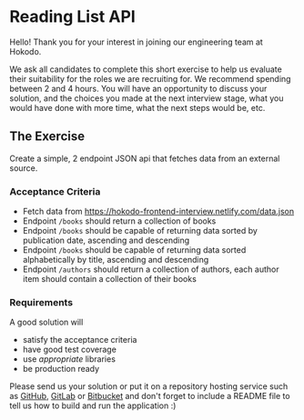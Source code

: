 # Reading List API
Hello! Thank you for your interest in joining our engineering team at Hokodo.

We ask all candidates to complete this short exercise to help us evaluate their suitability for the roles we are recruiting for. We recommend spending between 2 and 4 hours. You will have an opportunity to discuss your solution, and the choices you made at the next interview stage, what you would have done with more time, what the next steps would be, etc.

## The Exercise
Create a simple, 2 endpoint JSON api that fetches data from an external source.

### Acceptance Criteria
* Fetch data from https://hokodo-frontend-interview.netlify.com/data.json
* Endpoint `/books` should return a collection of books
* Endpoint `/books` should be capable of returning data sorted by publication date, ascending and descending
* Endpoint `/books` should be capable of returning data sorted alphabetically by title, ascending and descending
* Endpoint `/authors` should return a collection of authors, each author item should contain a collection of their books

### Requirements
A good solution will
* satisfy the acceptance criteria
* have good test coverage
* use _appropriate_ libraries
* be production ready

Please send us your solution or put it on a repository hosting service such as [GitHub](https://github.com), [GitLab](https://gitlab.com) or [Bitbucket](https://bitbucket.org) and don't forget to include a README file to tell us how to build and run the application :)

